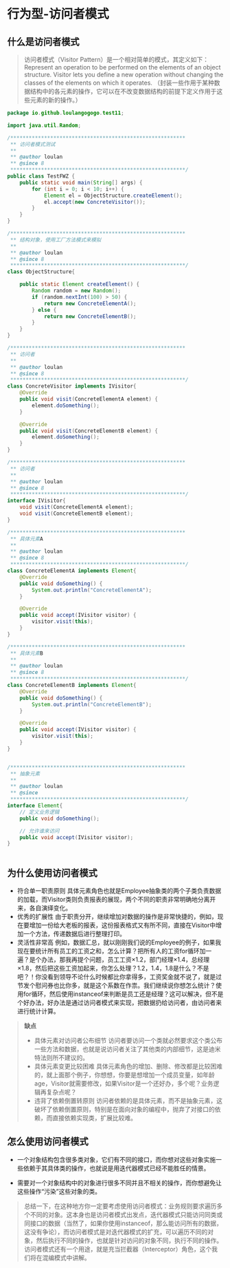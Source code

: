# 行为型-访问者模式

## 什么是访问者模式

> 访问者模式（Visitor Pattern）是一个相对简单的模式，其定义如下：Represent an operation to be performed on the elements of an object structure. Visitor lets you define a new operation without changing the classes of the elements on which it operates. （封装一些作用于某种数据结构中的各元素的操作，它可以在不改变数据结构的前提下定义作用于这些元素的新的操作。）



```java
package io.github.loulangogogo.test11;

import java.util.Random;

/*********************************************************
 ** 访问者模式测试
 **
 ** @author loulan
 ** @since 8
 *********************************************************/
public class TestFWZ {
    public static void main(String[] args) {
        for (int i = 0; i < 10; i++) {
            Element el = ObjectStructure.createElement();
            el.accept(new ConcreteVisitor());
        }
    }
}

/*********************************************************
 ** 结构对象，使用工厂方法模式来模拟
 **
 ** @author loulan
 ** @since 8
 *********************************************************/
class ObjectStructure{

    public static Element createElement() {
        Random random = new Random();
        if (random.nextInt(100) > 50) {
            return new ConcreteElementA();
        } else {
            return new ConcreteElementB();
        }
    }
}

/*********************************************************
 ** 访问者
 **
 ** @author loulan
 ** @since 8
 *********************************************************/
class ConcreteVisitor implements IVisitor{
    @Override
    public void visit(ConcreteElementA element) {
        element.doSomething();
    }

    @Override
    public void visit(ConcreteElementB element) {
        element.doSomething();
    }
}

/*********************************************************
 ** 访问者
 **
 ** @author loulan
 ** @since 8
 *********************************************************/
interface IVisitor{
    void visit(ConcreteElementA element);
    void visit(ConcreteElementB element);
}

/*********************************************************
 ** 具体元素A
 **
 ** @author loulan
 ** @since 8
 *********************************************************/
class ConcreteElementA implements Element{
    @Override
    public void doSomething() {
        System.out.println("ConcreteElementA");
    }

    @Override
    public void accept(IVisitor visitor) {
        visitor.visit(this);
    }
}

/*********************************************************
 ** 具体元素B
 **
 ** @author loulan
 ** @since 8
 *********************************************************/
class ConcreteElementB implements Element{
    @Override
    public void doSomething() {
        System.out.println("ConcreteElementB");
    }

    @Override
    public void accept(IVisitor visitor) {
        visitor.visit(this);
    }
}


/*********************************************************
 ** 抽象元素
 **
 ** @author loulan
 ** @since
 *********************************************************/
interface Element{
    // 定义业务逻辑
    public void doSomething();

    // 允许谁来访问
    public void accept(IVisitor visitor);
}



```





## 为什么使用访问者模式

- 符合单一职责原则
  具体元素角色也就是Employee抽象类的两个子类负责数据的加载，而Visitor类则负责报表的展现，两个不同的职责非常明确地分离开来，各自演绎变化。
- 优秀的扩展性
  由于职责分开，继续增加对数据的操作是非常快捷的，例如，现在要增加一份给大老板的报表，这份报表格式又有所不同，直接在Visitor中增加一个方法，传递数据后进行整理打印。
- 灵活性非常高
  例如，数据汇总，就以刚刚我们说的Employee的例子，如果我现在要统计所有员工的工资之和，怎么计算？把所有人的工资for循环加一遍？是个办法，那我再提个问题，员工工资×1.2，部门经理×1.4，总经理×1.8，然后把这些工资加起来，你怎么处理？1.2，1.4，1.8是什么？不是吧？！你没看到领导不论什么时候都比你拿得多，工资奖金就不说了，就是过节发个慰问券也比你多，就是这个系数在作祟。我们继续说你想怎么统计？使用for循环，然后使用instanceof来判断是员工还是经理？这可以解决，但不是个好办法，好办法是通过访问者模式来实现，把数据扔给访问者，由访问者来进行统计计算。



> **缺点**
>
> - 具体元素对访问者公布细节
>   访问者要访问一个类就必然要求这个类公布一些方法和数据，也就是说访问者关注了其他类的内部细节，这是迪米特法则所不建议的。
> - 具体元素变更比较困难
>   具体元素角色的增加、删除、修改都是比较困难的，就上面那个例子，你想想，你要是想增加一个成员变量，如年龄age，Visitor就需要修改，如果Visitor是一个还好办，多个呢？业务逻辑再复杂点呢？
> - 违背了依赖倒置转原则
>   访问者依赖的是具体元素，而不是抽象元素，这破坏了依赖倒置原则，特别是在面向对象的编程中，抛弃了对接口的依赖，而直接依赖实现类，扩展比较难。



## 怎么使用访问者模式

- 一个对象结构包含很多类对象，它们有不同的接口，而你想对这些对象实施一些依赖于其具体类的操作，也就说是用迭代器模式已经不能胜任的情景。

- 需要对一个对象结构中的对象进行很多不同并且不相关的操作，而你想避免让这些操作“污染”这些对象的类。

  

> 总结一下，在这种地方你一定要考虑使用访问者模式：业务规则要求遍历多个不同的对象。这本身也是访问者模式出发点，迭代器模式只能访问同类或同接口的数据（当然了，如果你使用instanceof，那么能访问所有的数据，这没有争论），而访问者模式是对迭代器模式的扩充，可以遍历不同的对象，然后执行不同的操作，也就是针对访问的对象不同，执行不同的操作。访问者模式还有一个用途，就是充当拦截器（Interceptor）角色，这个我们将在混编模式中讲解。

